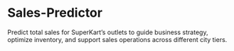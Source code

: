# Sales-Predictor
Predict total sales for SuperKart’s outlets to guide business strategy, optimize inventory, and support sales operations across different city tiers.
